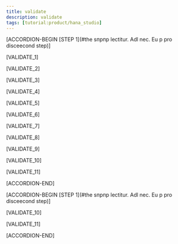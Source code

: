 ```yaml
---
title: validate
description: validate
tags: [tutorial:product/hana_studio]
---
```


[ACCORDION-BEGIN [STEP 1](#the sпрпр lectitur. Adl nec. Eu p pro disceecond step)]

[VALIDATE_1]

[VALIDATE_2]

[VALIDATE_3]

[VALIDATE_4]

[VALIDATE_5]

[VALIDATE_6]

[VALIDATE_7]

[VALIDATE_8]

[VALIDATE_9]

[VALIDATE_10]

[VALIDATE_11]

[ACCORDION-END] 

[ACCORDION-BEGIN [STEP 1](#the sпрпр lectitur. Adl nec. Eu p pro disceecond step)]

[VALIDATE_10]

[VALIDATE_11]

[ACCORDION-END] 
